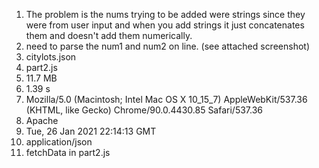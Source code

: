 1) The problem is the nums trying to be added were strings since they were from user input and when you add strings it just concatenates them and doesn't add them numerically.
2) need to parse the num1 and num2 on line. (see attached screenshot)
3) citylots.json
4) part2.js
5) 11.7 MB
6) 1.39 s
7) Mozilla/5.0 (Macintosh; Intel Mac OS X 10_15_7) AppleWebKit/537.36 (KHTML, like Gecko) Chrome/90.0.4430.85 Safari/537.36
8) Apache
9) Tue, 26 Jan 2021 22:14:13 GMT
10) application/json
11) fetchData in part2.js